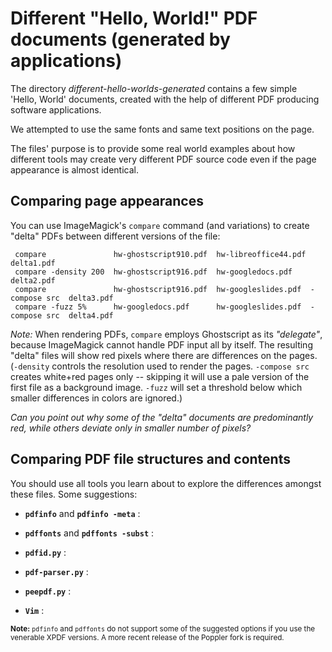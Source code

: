 # Different "Hello, World!" PDF documents (generated by applications)

The directory *different-hello-worlds-generated* contains a few simple 'Hello, World' documents, created with the help of different PDF producing software applications.

We attempted to use the same fonts and same text positions on the page.

The files' purpose is to provide some real world examples about how different tools may create very different PDF source code even if the page appearance is almost identical.

## Comparing page appearances

You can use ImageMagick's `compare` command (and variations) to create "delta" PDFs between different versions of the file:

```` {.bash}
 compare               hw-ghostscript910.pdf  hw-libreoffice44.pdf               delta1.pdf
 compare -density 200  hw-ghostscript916.pdf  hw-googledocs.pdf                  delta2.pdf
 compare               hw-ghostscript916.pdf  hw-googleslides.pdf  -compose src  delta3.pdf
 compare -fuzz 5%      hw-googledocs.pdf      hw-googleslides.pdf  -compose src  delta4.pdf
````

*Note:* When rendering PDFs, `compare` employs Ghostscript as its *"delegate"*, because ImageMagick cannot handle PDF input all by itself.
The resulting "delta" files will show red pixels where there are differences on the pages.
(`-density` controls the resolution used to render the pages.
 `-compose src` creates white+red pages only -- skipping it will use a pale version of the first file as a background image.
 `-fuzz` will set a threshold below which smaller differences in colors are ignored.)

*Can you point out why some of the "delta" documents are predominantly red, while others deviate only in smaller number of pixels?*

## Comparing PDF file structures and contents

You should use all tools you learn about to explore the differences amongst these files. Some suggestions:

* **`pdfinfo`** and **`pdfinfo -meta`** :     
  

* **`pdffonts`** and **`pdffonts -subst`** :     
  

* **`pdfid.py`** :     
  

* **`pdf-parser.py`** :     
  

* **`peepdf.py`** :     
  

* **`Vim`** :     
  


<sub>**Note:** `pdfinfo` and `pdffonts` do not support some of the suggested options if you use the venerable XPDF versions. 
A more recent release of the Poppler fork is required.</sub>
